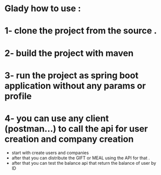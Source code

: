 # Glady how to use :

# 1- clone the project from the source .
# 2- build the project with maven
# 3- run the project as spring boot application without any params or profile
# 4- you can use  any client (postman...) to call the api for user creation and company creation
* start with create users and companies 
* after that you can distribute the GIFT or MEAL using the API for that .
* after that you can test the balance api that return the balance of user by ID

